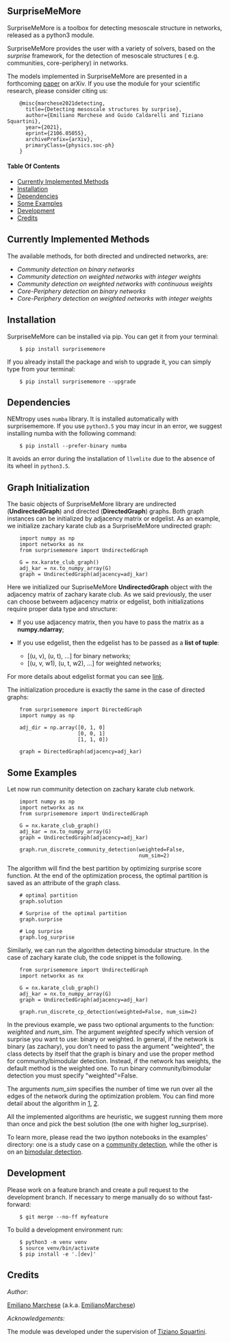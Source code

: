 SurpriseMeMore
-------------------------------------------------------------------

SurpriseMeMore is a toolbox for detecting mesoscale structure in networks, released as a python3 module. 

SurpriseMeMore provides the user with a variety of solvers, based on the _surprise_ framework, for the detection of mesoscale structures ( e.g. communities, core-periphery) in networks.

The models implemented in SurpriseMeMore are presented in a forthcoming [paper](https://arxiv.org/abs/2106.05055) on arXiv.
If you use the module for your scientific research, please consider citing us:

```
    @misc{marchese2021detecting,
      title={Detecting mesoscale structures by surprise}, 
      author={Emiliano Marchese and Guido Caldarelli and Tiziano Squartini},
      year={2021},
      eprint={2106.05055},
      archivePrefix={arXiv},
      primaryClass={physics.soc-ph}
    }
```

#### Table Of Contents
- [Currently Implemented Methods](#currently-implemented-methods)
- [Installation](#installation)
- [Dependencies](#dependencies)
- [Some Examples](#some-examples)
- [Development](#development)
- [Credits](#credits)

## Currently Implemented Methods
The available methods, for both directed and undirected networks, are:

* *Community detection on binary networks* 
* *Community detection on weighted networks with integer weights* 
* *Community detection on weighted networks with continuous weights* 
* *Core-Periphery detection on binary networks* 
* *Core-Periphery detection on weighted networks with integer weights*

Installation
------------
SurpriseMeMore can be installed via pip. You can get it from your terminal:

```
    $ pip install surprisememore
```

If you already install the package and wish to upgrade it,
you can simply type from your terminal:

```
    $ pip install surprisememore --upgrade
```

Dependencies
------------

NEMtropy uses <code>numba</code> library. It is installed automatically with surprisememore.
If you use <code>python3.5</code> you may incur in an error, we suggest installing numba with the following command:

```
    $ pip install --prefer-binary numba
```

It avoids an error during the installation of <code>llvmlite</code> due to 
the absence of its wheel in <code>python3.5</code>.

Graph Initialization
--------------------

The basic objects of SurpriseMeMore library are undirected (**UndirectedGraph**)
and  directed (**DirectedGraph**) graphs. Both graph instances can be initialized
by adjacency matrix or edgelist. As an example, we initialize zachary karate 
club as a SurpriseMeMore undirected graph:

```
    import numpy as np
    import networkx as nx
    from surprisememore import UndirectedGraph
    
    G = nx.karate_club_graph()
    adj_kar = nx.to_numpy_array(G)
    graph = UndirectedGraph(adjacency=adj_kar)
```

Here we initialized our SupriseMeMore **UndirectedGraph** object with the adjacency
matrix of zachary karate club. As we said previously, the user can choose betweem 
adjacency matrix or edgelist, both initializations require proper data type and
structure:

* If you use adjacency matrix, then you have to pass the matrix as a **numpy.ndarray**;

* If you use edgelist, then the edgelist has to be passed as a **list of tuple**:
    * [(u, v), (u, t), ...] for binary networks;
    * [(u, v, w1), (u, t, w2), ...] for weighted networks;

For more details about edgelist format you can see [link](https://networkx.org/documentation/stable/reference/classes/generated/networkx.DiGraph.add_weighted_edges_from.html?highlight=add_weighted_edges_from#networkx.DiGraph.add_weighted_edges_from).

The initialization procedure is exactly the same in the case of directed graphs:
```
    from surprisememore import DirectedGraph
    import numpy as np
    
    adj_dir = np.array([0, 1, 0]
                       [0, 0, 1]
                       [1, 1, 0])
    
    graph = DirectedGraph(adjacency=adj_kar)
```

Some Examples
--------------
Let now run community detection on zachary karate club network.

```
    import numpy as np
    import networkx as nx
    from surprisememore import UndirectedGraph

    G = nx.karate_club_graph()
    adj_kar = nx.to_numpy_array(G)
    graph = UndirectedGraph(adjacency=adj_kar)
    
    graph.run_discrete_community_detection(weighted=False,
                                           num_sim=2)
```
The algorithm will find the best partition by optimizing surprise score
function. At the end of the optimization process, the optimal partition is
saved as an attribute of the graph class.

```
    # optimal partition
    graph.solution
    
    # Surprise of the optimal partition
    graph.surprise
    
    # Log surprise
    graph.log_surprise
```

Similarly, we can run the algorithm detecting bimodular structure. In the case
of zachary karate club, the code snippet is the following.

```
    from surprisememore import UndirectedGraph
    import networkx as nx
    
    G = nx.karate_club_graph()
    adj_kar = nx.to_numpy_array(G)
    graph = UndirectedGraph(adjacency=adj_kar)
    
    graph.run_discrete_cp_detection(weighted=False, num_sim=2)
```

In the previous example, we pass two optional arguments to the function: *weighted*
and *num_sim*. The argument *weighted* specify which version of surprise you want 
to use: binary or weighted. In general, if the network is binary (as zachary),
you don't need to pass  the argument "weighted", the class detects by itself 
that the graph is binary and use the proper method for community/bimodular detection.
Instead, if the  network has weights, the default method is the weighted one.
To run binary community/bimodular detection you must specify "weighted"=False.

The arguments *num_sim* specifies the number of time we run over all the edges 
of the network during the optimization problem. You can find more detail about the
algorithm in [1](https://arxiv.org/abs/2106.05055), [2](https://www.nature.com/articles/srep19250).

All the implemented algorithms are heuristic, we suggest running them more 
than once and pick the best solution (the one with higher log_surprise).

To learn more, please read the two ipython notebooks in the examples' directory:
one is a study case on a [community detection](https://github.com/nicoloval/NEMtropy/blob/master/examples/Community%20Detection.ipynb), 
while the other is on an [bimodular detection](https://github.com/nicoloval/NEMtropy/blob/master/examples/Mesoscale%20Structure%20Detection.ipynb).

Development
-----------
Please work on a feature branch and create a pull request to the development 
branch. If necessary to merge manually do so without fast-forward:

```
    $ git merge --no-ff myfeature
```

To build a development environment run:

```
    $ python3 -m venv venv 
    $ source venv/bin/activate 
    $ pip install -e '.[dev]'
```

Credits
-------

_Author_:

[Emiliano Marchese](https://www.imtlucca.it/en/emiliano.marchese/) (a.k.a. [EmilianoMarchese](https://github.com/EmilianoMarchese))


_Acknowledgements:_

The module was developed under the supervision of [Tiziano Squartini](http://www.imtlucca.it/en/tiziano.squartini/).
